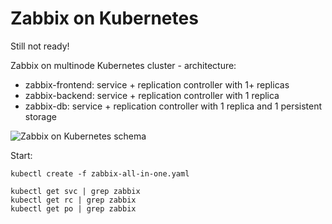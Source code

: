 Zabbix on Kubernetes
====================

Still not ready!

Zabbix on multinode Kubernetes cluster - architecture:

- zabbix-frontend: service + replication controller with 1+ replicas
- zabbix-backend: service + replication controller with 1 replica
- zabbix-db: service + replication controller with 1 replica and 1 persistent 
storage

![Zabbix on Kubernetes schema](https://raw.githubusercontent.com/monitoringartist/kubernetes-zabbix/master/doc/kubernetes-zabbix-schema.png)

Start:

```
kubectl create -f zabbix-all-in-one.yaml
```

```
kubectl get svc | grep zabbix
kubectl get rc | grep zabbix
kubectl get po | grep zabbix
```
